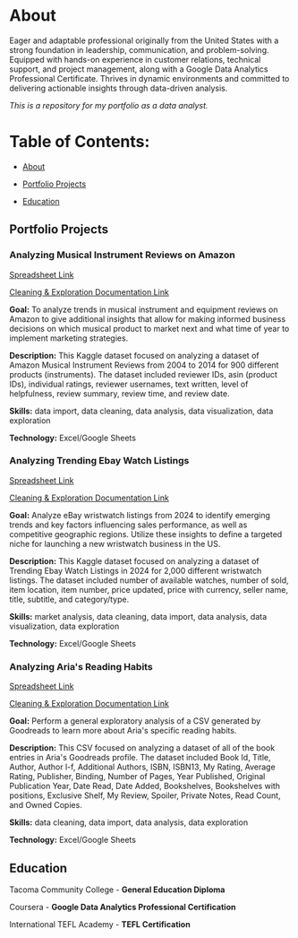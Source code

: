 # About <a name="About"></a>

Eager and adaptable professional originally from the United States with a strong foundation in leadership, communication, and problem-solving. Equipped with hands-on experience in customer relations, technical support, and project management, along with a Google Data Analytics Professional Certificate. Thrives in dynamic environments and committed to delivering actionable insights through data-driven analysis.

*This is a repository for my portfolio as a data analyst.*

# Table of Contents:

- [About](#About)

- [Portfolio Projects](#Portfolio-Projects)

- [Education](#Education)

## Portfolio Projects <a name="Porfolio-Projects"></a>

### Analyzing Musical Instrument Reviews on Amazon 

[Spreadsheet Link](https://docs.google.com/spreadsheets/d/1e0jJ0V8LyWQd3NcE3BezebxCdlhUmukMsUTKwlNSbU8/edit?usp=sharing)

[Cleaning & Exploration Documentation Link](https://docs.google.com/document/d/1FeDxRxyAal7VF9LtlTtNvaIw6VV02DRW_b3UcVhaho8/edit)

**Goal:** To analyze trends in musical instrument and equipment reviews on Amazon to give additional insights that allow for making informed business decisions on which musical product to market next and what time of year to implement marketing strategies. 

**Description:** This Kaggle dataset focused on analyzing a dataset of Amazon Musical Instrument Reviews from 2004 to 2014 for 900 different products (instruments). The dataset included reviewer IDs, asin (product IDs), individual ratings, reviewer usernames, text written, level of helpfulness, review summary, review time, and review date.

**Skills:** data import, data cleaning, data analysis, data visualization, data exploration

**Technology:** Excel/Google Sheets

### Analyzing Trending Ebay Watch Listings

[Spreadsheet Link](https://docs.google.com/spreadsheets/d/1bHp1Zk3vygCmX6Xui7ODlecJ0CWsylQT8qQNAsRqPXc/edit#gid=1866498891)

[Cleaning & Exploration Documentation Link](https://docs.google.com/document/d/1WLGdXD4FgvMUdjNBt0dYsoXkwvFLkpcp53dxjV7Iq_s/edit?usp=sharing)

**Goal:** Analyze eBay wristwatch listings from 2024 to identify emerging trends and key factors influencing sales performance, as well as competitive geographic regions. Utilize these insights to define a targeted niche for launching a new wristwatch business in the US. 

**Description:** This Kaggle dataset focused on analyzing a dataset of Trending Ebay Watch Listings in 2024 for 2,000 different wristwatch listings. The dataset included number of available watches, number of sold, item location, item number, price updated, price with currency, seller name, title, subtitle, and category/type.

**Skills:** market analysis, data cleaning, data import, data analysis, data visualization, data exploration

**Technology:** Excel/Google Sheets

### Analyzing Aria's Reading Habits 

[Spreadsheet Link](https://docs.google.com/spreadsheets/d/1pYqQmsWW3wxGZOYQvdEdjx6-vlRb5-ESTM0H-kaKFF8/edit?usp=sharing)

[Cleaning & Exploration Documentation Link](https://docs.google.com/document/d/13sUUyMU4qudAmpoQMK9PCwuWLYZgHxrH11yJ_75S6p8/edit?usp=sharing)

**Goal:** Perform a general exploratory analysis of a CSV generated by Goodreads to learn more about Aria's specific reading habits.

**Description:** This CSV focused on analyzing a dataset of all of the book entries in Aria's Goodreads profile. The dataset included Book Id, Title, Author, Author l-f, Additional Authors, ISBN, ISBN13, My Rating, Average Rating, Publisher, Binding, Number of Pages, Year Published, Original Publication Year, Date Read, Date Added, Bookshelves, Bookshelves with positions, Exclusive Shelf, My Review, Spoiler, Private Notes, Read Count, and Owned Copies.

**Skills:** data cleaning, data import, data analysis, data exploration

**Technology:** Excel/Google Sheets

## Education <a name="Education"></a>

Tacoma Community College - **General Education Diploma**

Coursera - **Google Data Analytics Professional Certification**

International TEFL Academy - **TEFL Certification**
